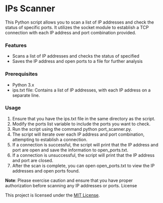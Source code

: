 # IPs Scanner

This Python script allows you to scan a list of IP addresses and check the status of specific ports. It utilizes the socket module to establish a TCP connection with each IP address and port combination provided.
### Features
- Scans a list of IP addresses and checks the status of specified
- Saves the IP address and open ports to a file for further analysis

### Prerequisites
- Python 3.x
- ips.txt file: Contains a list of IP addresses, with each IP address on a separate line.

### Usage
1. Ensure that you have the ips.txt file in the same directory as the script.
2. Modify the ports list variable to include the ports you want to check.
3. Run the script using the command python port_scanner.py.
4. The script will iterate over each IP address and port combination, attempting to establish a connection.
5. If a connection is successful, the script will print that the IP address and port are open and save the information to open_ports.txt.
6. If a connection is unsuccessful, the script will print that the IP address and port are closed.
7. After the scan is complete, you can open open_ports.txt to view the IP addresses and open ports found.

**Note**: Please exercise caution and ensure that you have proper authorization before scanning any IP addresses or ports.
License

This project is licensed under the [MIT License](https://github.com/mochammadrafi/ips-scan/blob/main/LICENSE).

